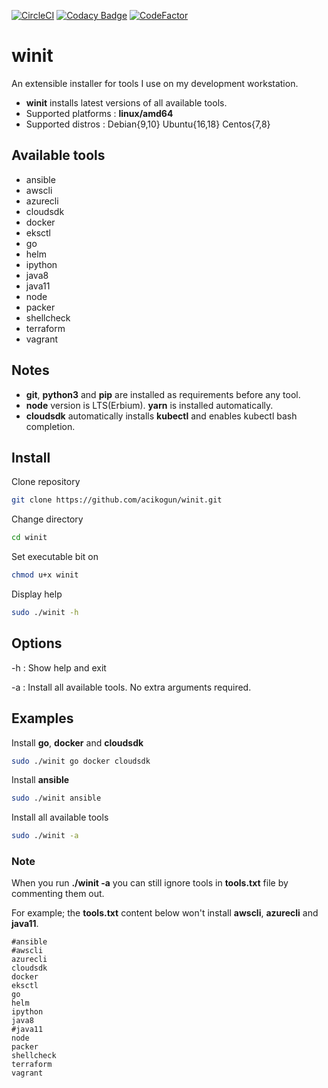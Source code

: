 [![CircleCI](https://circleci.com/gh/acikogun/winit.svg?style=svg)](https://circleci.com/gh/acikogun/winit)
[![Codacy Badge](https://api.codacy.com/project/badge/Grade/51da81193a1848cab9962136cad93fc8)](https://app.codacy.com/manual/acikogun/winit?utm_source=github.com&utm_medium=referral&utm_content=acikogun/winit&utm_campaign=Badge_Grade_Dashboard)
[![CodeFactor](https://www.codefactor.io/repository/github/acikogun/winit/badge)](https://www.codefactor.io/repository/github/acikogun/winit)

# winit

An extensible installer for tools I use on my development workstation.

-  **winit** installs latest versions of all available tools.
-  Supported platforms : **linux/amd64**
-  Supported distros   : Debian{9,10} Ubuntu{16,18} Centos{7,8}

## Available tools

- ansible
- awscli
- azurecli
- cloudsdk
- docker
- eksctl
- go
- helm
- ipython
- java8
- java11
- node
- packer
- shellcheck
- terraform
- vagrant


## Notes

-  **git**, **python3** and **pip** are installed as requirements before any tool.
-  **node** version is LTS(Erbium). **yarn** is installed automatically.
-  **cloudsdk** automatically installs **kubectl** and enables kubectl bash completion.

## Install

 Clone repository

```bash
git clone https://github.com/acikogun/winit.git
```

Change directory

```bash
cd winit
```

Set executable bit on

```bash
chmod u+x winit
```

Display help

```bash
sudo ./winit -h
```

## Options

  -h : Show help and exit

  -a : Install all available tools. No extra arguments required.

## Examples

Install **go**, **docker** and **cloudsdk**

```bash
sudo ./winit go docker cloudsdk
```

Install **ansible**

```bash
sudo ./winit ansible
```

Install all available tools

```bash
sudo ./winit -a
```
### Note

When you run **./winit -a** you can still ignore tools in **tools.txt** file by commenting them out.

For example; the **tools.txt** content below won't install **awscli**, **azurecli** and **java11**.

```plain
#ansible
#awscli
azurecli
cloudsdk
docker
eksctl
go
helm
ipython
java8
#java11
node
packer
shellcheck
terraform
vagrant
```
